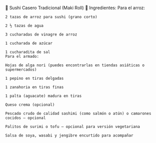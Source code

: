 🍣 Sushi Casero Tradicional (Maki Roll)
🍚 Ingredientes:
Para el arroz:

    2 tazas de arroz para sushi (grano corto)

    2 ½ tazas de agua

    3 cucharadas de vinagre de arroz

    1 cucharada de azúcar

    1 cucharadita de sal
    Para el armado:

    Hojas de alga nori (puedes encontrarlas en tiendas asiáticas o supermercados)

    1 pepino en tiras delgadas

    1 zanahoria en tiras finas

    1 palta (aguacate) madura en tiras

    Queso crema (opcional)

    Pescado crudo de calidad sashimi (como salmón o atún) o camarones cocidos – opcional

    Palitos de surimi o tofu – opcional para versión vegetariana

    Salsa de soya, wasabi y jengibre encurtido para acompañar